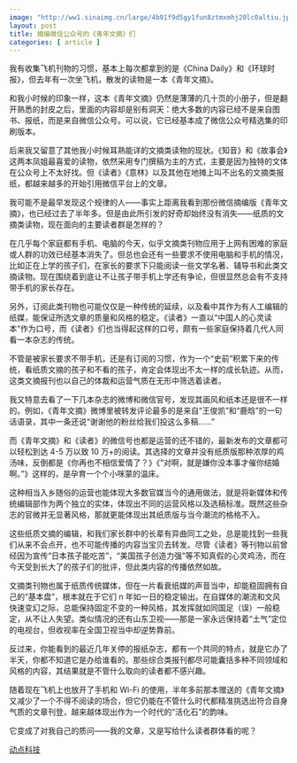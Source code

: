 ```yaml
---
image: "http://ww1.sinaimg.cn/large/4b91f9d5gy1fun8ztmxmhj20lc0altiu.jpg"
layout: post
title: 摘编微信公众号的《青年文摘》们
categories: [ article ]
---
```


我有收集飞机刊物的习惯，基本上每次都拿到的是《China Daily》和《环球时报》，但去年有一次坐飞机，散发的读物是一本《青年文摘》。

和我小时候的印象一样，这本《青年文摘》仍然是薄薄的几十页的小册子，但是翻开熟悉的封皮之后，里面的内容却是别有洞天：绝大多数的内容已经不是来自图书、报纸，而是来自微信公众号。可以说，它已经基本成了微信公众号精选集的印刷版本。

后来我又留意了其他我小时候耳熟能详的文摘类读物的现状。《知音》和《故事会》这两本凤姐最喜爱的读物，依然采用专门撰稿为主的方式，主要是因为独特的文体在公众号上不太好找。但《读者》《意林》以及其他在地摊上叫不出名的文摘类报纸，都越来越多的开始引用微信平台上的文章。

我可能不是最早发现这个规律的人——事实上距离我看到那份微信摘编版《青年文摘》，也已经过去了半年多。但是由此所引发的好奇却始终没有消失——纸质的文摘类读物，现在面向的主要读者群是怎样的？

在几乎每个家庭都有手机、电脑的今天，似乎文摘类刊物应用于上网有困难的家庭或人群的功效已经基本消失了。但总也会还有一些要求不使用电脑和手机的情况，比如正在上学的孩子们，在家长的要求下只能阅读一些文学名著、辅导书和此类文摘读物。现在围绕着到底让不让孩子带手机上学还有争论，但很显然总会有不支持带手机的家长存在。

另外，订阅此类刊物也可能仅仅是一种传统的延续，以及看中其作为有人工编辑的纸媒，能保证所选文章的质量和风格的稳定。《读者》一直以“中国人的心灵读本”作为口号，而《读者》们也当得起这样的口号，颇有一些家庭保持着几代人同看一本杂志的传统。

不管是被家长要求不带手机，还是有订阅的习惯，作为一个“史前”积累下来的传统，看纸质文摘的孩子和不看的孩子，肯定会体现出不太一样的成长轨迹。从而，这类文摘报刊也以自己的体裁和运营气质在无形中筛选着读者。

我又特意去看了一下几本杂志的微博和微信官号，发现其画风和纸本还是很不一样的。例如，《青年文摘》微博里被转发评论最多的是来自“王俊凯”和“鹿晗”的一句话语录，其中一条还说“谢谢他的粉丝给我们投这么多稿……”

而《青年文摘》和《读者》的微信号也都是运营的还不错的，最新发布的文章都可以轻松到达 4\-5 万以致 10 万+的阅读。其选择的文章并没有纸质版那种浓厚的鸡汤味，反倒都是《你再也不相信爱情了？》《“对啊，就是嫌你没本事才催你结婚啊。”》这样的，是孕育一个个小咪蒙的温床。

这种相当入乡随俗的运营也能体现大多数官媒当今的通用做法，就是将新媒体和传统编辑部作为两个独立的实体，体现出不同的运营风格以及选稿标准。既然这些杂志的官微并无显著风格，那就更能体现出其纸质版与当今潮流的格格不入。

这些纸质文摘的编辑，和我们家长群中的长辈有异曲同工之处，总是能找到一些我们从来不会点开，也不可能传播的内容当宝贝去转发。尽管《读者》等刊物以前曾经因为宣传“日本孩子能吃苦”，“美国孩子创造力强”等不知真假的心灵鸡汤，而在今天受到长大了的孩子们的批评，但此类内容的传播依然如故。

文摘类刊物也属于纸质传统媒体，但在一片看衰纸媒的声音当中，却能稳固拥有自己的“基本盘”，根本就在于它们 n 年如一日的稳定输出。在自媒体的潮流和文风快速变幻之际，总能保持固定不变的一种风格，其发挥就如同国足（误）一般稳定，从不让人失望。类似情况的还有山东卫视——那是一家永远保持着“土气”定位的电视台，但收视率在全国卫视当中却逆势靠前。

反过来，你能看到的最近几年关停的报纸杂志，都有一个共同的特点，就是它办了半天，你都不知道它是办给谁看的。那些综合类报刊都尽可能囊括多种不同领域和风格的内容，其结果就是不管什么取向的读者都不感兴趣。

随着现在飞机上也放开了手机和 Wi\-Fi 的使用，半年多前那本赠送的《青年文摘》又减少了一个不得不阅读的场合，但它仍能在不管什么时代都精准挑选出符合自身气质的文章刊登，越来越体现出作为一个时代的“活化石”的韵味。

它变成了对我自己的质问——我的文章，又是写给什么读者群体看的呢？

[动点科技](https://cn.technode.com/post/2018-03-01/wechat-digest/)